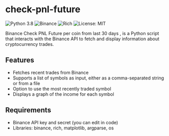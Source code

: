 # check-pnl-future
![Python 3.8](https://img.shields.io/badge/python-3.8-blue.svg)
![Binance](https://img.shields.io/badge/Binance-0.7.9-orange)
![Rich](https://img.shields.io/badge/Rich-10.2.2-green)
![License: MIT](https://img.shields.io/badge/License-MIT-green.svg)

Binance Check PNL Future per coin from last 30 days , is a Python script that interacts with the Binance API to fetch and display information about cryptocurrency trades.

## Features

- Fetches recent trades from Binance
- Supports a list of symbols as input, either as a comma-separated string or from a file
- Option to use the most recently traded symbol
- Displays a graph of the income for each symbol

## Requirements

- Binance API key and secret (you can edit in code)
- Libraries: binance, rich, matplotlib, argparse, os
